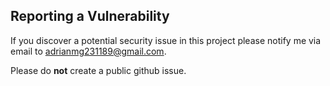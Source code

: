 ## Reporting a Vulnerability

If you discover a potential security issue in this project please notify me via email to adrianmg231189@gmail.com.
 
Please do **not** create a public github issue.